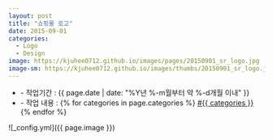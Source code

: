 ```yaml
---
layout: post
title: "쇼핑몰 로고"
date: 2015-09-01
categories:
  - Logo
  - Design
image: https://kjuhee0712.github.io/images/pages/20150901_sr_logo.jpg
image-sm: https://kjuhee0712.github.io/images/thumbs/20150901_sr_logo.jpg
---
```


<ul class="inform">
	<li class="preview__date" itemprop="datePublished" datetime="{{ page.date | date_to_xmlschema }}">- 작업기간 : {{ page.date | date: "%Y년 %-m월부터 약 %-d개월 이내" }}</li>
	<li class="preview__catetory" itemprop="catetory">- 작업 내용 :
		{% for categories in page.categories %}
           <a href="/category/{{ categories }}/">#{{ categories }}</a>     
      	{% endfor %}</li>
</ul>

![_config.yml]({{ page.image }})




